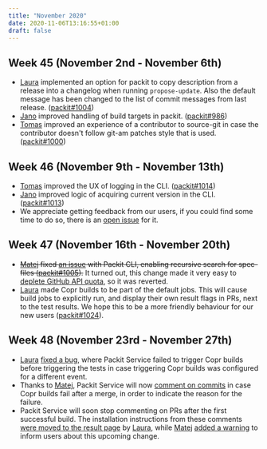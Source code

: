 ```yaml
---
title: "November 2020"
date: 2020-11-06T13:16:55+01:00
draft: false
---
```


## Week 45 (November 2nd - November 6th)

- [Laura] implemented an option for packit to copy description from a release into
  a changelog when running `propose-update`. Also the default message has been changed
  to the list of commit messages from last release. ([packit#1004](https://github.com/packit/packit/pull/1004))
- [Jano] improved handling of build targets in packit. ([packit#986](https://github.com/packit/packit/pull/986))
- [Tomas] improved an experience of a contributor to source-git in case the contributor
  doesn't follow git-am patches style that is used. ([packit#1000](https://github.com/packit/packit/pull/1000))

## Week 46 (November 9th - November 13th)

- [Tomas] improved the UX of logging in the CLI. ([packit#1014](https://github.com/packit/packit/pull/1014))
- [Jano] improved logic of acquiring current version in the CLI. ([packit#1013](https://github.com/packit/packit/pull/1013))
- We appreciate getting feedback from our users, if you could find some time to
  do so, there is an [open issue](https://github.com/packit/packit-service/issues/859)
  for it.

## Week 47 (November 16th - November 20th)

- ~~[Matej] fixed [an
  issue](https://github.com/packit/packit-service/issues/774) with Packit CLI,
  enabling recursive search for spec-files
  ([packit#1005](https://github.com/packit/packit/pull/1005)).~~ It turned
  out, this change made it very easy to [deplete GitHub API quota], so it was
  reverted.
- [Laura] made Copr builds to be part of the default jobs. This will cause
  build jobs to explicitly run, and display their own result flags in PRs,
  next to the test results. We hope this to be a more friendly behaviour for
  our new users ([packit#1024](https://github.com/packit/packit/pull/1024)).

## Week 48 (November 23rd - November 27th)

- [Laura] [fixed a bug], where Packit Service failed to trigger Copr builds
  before triggering the tests in case triggering Copr builds was configured
  for a different event.
- Thanks to [Matej], Packit Service will now [comment on commits] in case Copr
  builds fail after a merge, in order to indicate the reason for the failure.
- Packit Service will soon stop commenting on PRs after the first successful
  build. The installation instructions from these comments [were moved to the
  result page] by [Laura], while [Matej] [added a warning] to inform users
  about this upcoming change.

[laura]: https://github.com/lbarcziova
[jano]: https://github.com/sakalosj
[tomas]: https://github.com/TomasTomecek
[matej]: https://github.com/mfocko
[deplete github api quota]: https://github.com/packit/packit-service/issues/876
[fixed a bug]: https://github.com/packit/packit-service/pull/888
[comment on commits]: https://github.com/packit/packit-service/pull/854
[added a warning]: https://github.com/packit/packit-service/pull/891
[were moved to the result page]: https://github.com/packit/packit-service/pull/877
